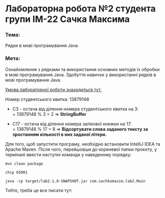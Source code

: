 # Лабораторна робота №2 студента групи ІМ-22 Сачка Максима

### Тема:
Рядки в мові програмування Java.

### Мета:
Ознайомлення з рядками та використання основних методів їх обробки в мові програмування Java. Здобуття навичок у використанні рядків в мові програмування Java.

[Умова лабораторної роботи знаходиться тут.](https://docs.google.com/document/d/1HORjI_EKMg4O8lwgwdVWfEqn7L7ux3torbFjhOMRwF0/edit)

Номер студентського квитка: 13879148
- С3 - остача від ділення номера студентського квитка на 3:   
  = 13879148 % 3 = 2 => **StringBuffer**

- С17 - остача від ділення номера залікової книжки на 17:  
  = 13879148 % 17 = 8 => **Відсортувати слова заданого тексту за зростанням кількості в них заданої літери.**

Для того, щоб запустити програму, необхідно встановити IntelliJ IDEA та Apache Maven. Після чого, перейшовши до кореневої папки проєкту, у терміналі ввести наступні команди у наведеному порядку:
```shell
mvn clean package 
```

```shell
chcp 65001  
```

```shell
java -cp target/lab2-1.0-SNAPSHOT.jar com.sachkomaxim.lab2.Main 
```

Тобто, треба це все писати тут:

